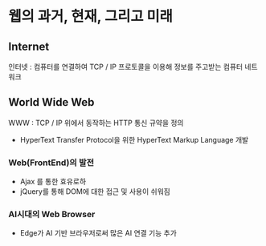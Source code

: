 # 웹의 과거, 현재, 그리고 미래

## Internet

인터넷 : 컴퓨터를 연결하여 TCP / IP 프로토콜을 이용해 정보를 주고받는 컴퓨터 네트워크

## World Wide Web

WWW : TCP / IP 위에서 동작하는 HTTP 통신 규약을 정의

- HyperText Transfer Protocol을 위한 HyperText Markup Language 개발

### Web(FrontEnd)의 발전

- Ajax 를 통한 효유로하
- jQuery를 통해 DOM에 대한 접근 및 사용이 쉬워짐

### AI시대의 Web Browser

- Edge가 AI 기반 브라우저로써 많은 AI 연결 기능 추가
